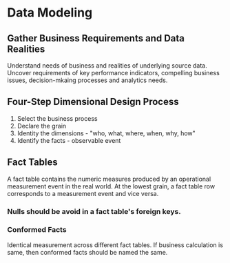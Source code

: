 # Data Modeling

<!-- topics 
3rd nf vs star schema
surrogate keys or no surrogate keys
index
-->

## Gather Business Requirements and Data Realities
Understand needs of business and realities of underlying source data. 
Uncover requirements of key performance indicators, compelling business issues, decision-mkaing processes and analytics needs.

## Four-Step Dimensional Design Process
1. Select the business process
2. Declare the grain
3. Identity the dimensions - "who, what, where, when, why, how"
4. Identify the facts - observable event

## Fact Tables
A fact table contains the numeric measures produced by an operational measurement event in the real world. At the lowest grain, a fact table row corresponds to a
measurement event and vice versa. 

### Nulls should be avoid in a fact table's foreign keys.

### Conformed Facts
Identical measurement across different fact tables. If business calculation is same, then conformed facts should be named the same.